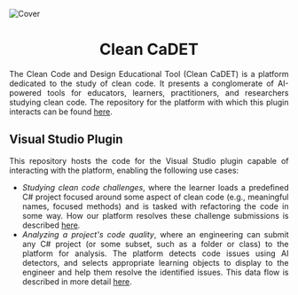 <p align="center">
  
  ![Cover](https://raw.githubusercontent.com/wiki/Clean-CaDET/platform/images/overview/cover.jpg)
  
</p>

<h1 align="center">Clean CaDET</h1>

<p align="justify">
  The Clean Code and Design Educational Tool (Clean CaDET) is a platform dedicated to the study of clean code. It presents a conglomerate of AI-powered tools for educators, learners, practitioners, and researchers studying clean code. The repository for the platform with which this plugin interacts can be found <a href="https://github.com/Clean-CaDET/platform" target="_blank">here</a>.
  </p>

<h2 align="left">Visual Studio Plugin</h1>

<p align="justify">
  This repository hosts the code for the Visual Studio plugin capable of interacting with the platform, enabling the following use cases:
  <ul align="justify">
    <li align="justify"><i>Studying clean code challenges</i>, where the learner loads a predefined C# project focused around some aspect of clean code (e.g., meaningful names, focused methods) and is tasked with refactoring the code in some way. How our platform resolves these challenge submissions is described <a href="https://github.com/Clean-CaDET/platform/wiki/Module-Smart-Tutor#challenges" target="_blank">here</a>.</li>
    <li align="justify"><i>Analyzing a project's code quality</i>, where an engineering can submit any C# project (or some subset, such as a folder or class) to the platform for analysis. The platform detects code issues using AI detectors, and selects appropriate learning objects to display to the engineer and help them resolve the identified issues. This data flow is described in more detail <a href="https://github.com/Clean-CaDET/platform/wiki" target="_blank">here</a>.</li>
  </ul>
</p>
